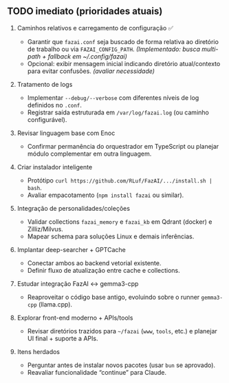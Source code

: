 ## TODO imediato (prioridades atuais)

1. Caminhos relativos e carregamento de configuração ✅  
   - Garantir que `fazai.conf` seja buscado de forma relativa ao diretório de trabalho ou via `FAZAI_CONFIG_PATH`. *(Implementado: busca multi-path + fallback em ~/.config/fazai)*  
   - Opcional: exibir mensagem inicial indicando diretório atual/contexto para evitar confusões. *(avaliar necessidade)*

2. Tratamento de logs  
   - Implementar `--debug/--verbose` com diferentes níveis de log definidos no `.conf`.  
   - Registrar saída estruturada em `/var/log/fazai.log` (ou caminho configurável).

3. Revisar linguagem base com Enoc  
   - Confirmar permanência do orquestrador em TypeScript ou planejar módulo complementar em outra linguagem.

4. Criar instalador inteligente  
   - Protótipo `curl https://github.com/RLuf/FazAI/.../install.sh | bash`.  
   - Avaliar empacotamento (`npm install fazai` ou similar).

5. Integração de personalidades/coleções  
   - Validar collections `fazai_memory` e `fazai_kb` em Qdrant (docker) e Zilliz/Milvus.  
   - Mapear schema para soluções Linux e demais inferências.

6. Implantar deep-searcher + GPTCache  
   - Conectar ambos ao backend vetorial existente.  
   - Definir fluxo de atualização entre cache e collections.

7. Estudar integração FazAI ↔ gemma3-cpp  
   - Reaproveitar o código base antigo, evoluindo sobre o runner `gemma3-cpp` (llama.cpp).

8. Explorar front-end moderno + APIs/tools  
   - Revisar diretórios trazidos para `~/fazai` (`www`, `tools`, etc.) e planejar UI final + suporte a APIs.

9. Itens herdados  
   - Perguntar antes de instalar novos pacotes (usar `bun` se aprovado).  
   - Reavaliar funcionalidade “continue” para Claude.
